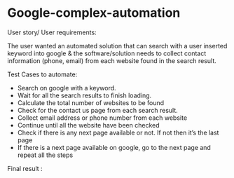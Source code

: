 # Google-complex-automation

User story/ User requirements:

The user wanted an automated solution that can search with a user inserted keyword into google & the software/solution needs to collect contact information (phone, email) from each website found in the search result.

Test Cases to automate:

* Search on google with a keyword.
* Wait for all the search results to finish loading.
* Calculate the total number of websites to be found
* Check for the contact us page from each search result.
* Collect email address or phone number from each website
* Continue until all the website have been checked
* Check if there is any next page available or not. If not then it’s the last page
* If there is a next page available on google, go to the next page and repeat all the steps

Final result :

